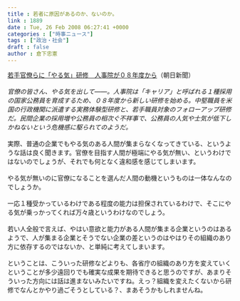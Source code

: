 ```yaml
---
title : 若者に原因があるのか、ないのか。
link : 1889
date : Tue, 26 Feb 2008 06:27:41 +0000
categories : ["時事ニュース"]
tags : ["政治・社会"]
draft : false
author : 倉下忠憲
---
```


<A HREF="http://www.asahi.com/politics/update/0225/TKY200802250481.html" TARGET="_blank">若手官僚らに「やる気」研修　人事院が０８年度から</A>（朝日新聞）<BR><BR><I>官僚の皆さん、やる気を出して――。人事院は「キャリア」と呼ばれる１種採用の国家公務員を育成するため、０８年度から新しい研修を始める。中堅職員を米国の行政機関に派遣する実務体験型研修と、若手職員対象のフォローアップ研修だ。民間企業の採用増や公務員の相次ぐ不祥事で、公務員の人気や士気が低下しかねないという危機感に駆られてのようだ。 </I><BR><BR>実際、普通の企業でもやる気のある人間が集まらなくなってきている、というような話は良く聞きます。官僚を目指す人間が極端にやる気が無い、というわけではないのでしょうが、それでも何となく違和感を感じてしまいます。<BR><BR>やる気が無いのに官僚になることを選んだ人間の動機というものは一体なんなのでしょうか。<BR><BR>一応１種受かっているわけである程度の能力は担保されているわけで、そこにやる気が乗っかってくれば万々歳というわけなのでしょう。<BR><BR>若い人全般で言えば、やはい意欲と能力がある人間が集まる企業というのはあるようで、人が集まる企業とそうでない企業の差というのはやはりその組織のあり方に依存するのではないか、と単純に考えてしまいます。<BR><BR>ということは、こういった研修などよりも、各省庁の組織のあり方を変えていくということが多少遠回りでも確実な成果を期待できると思うのですが、あまりそういった方向には話は進まないみたいですね。えっ？組織を変えたくないから研修でなんとかやり過ごそうとしている？、まあそうかもしれませんね。<br><br>
